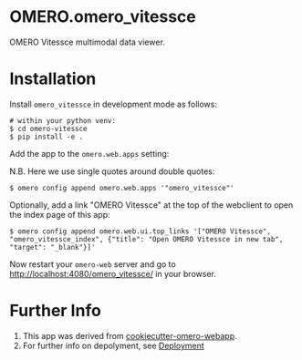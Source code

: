 OMERO.omero_vitessce
=======================

OMERO Vitessce multimodal data viewer.

Installation
============

Install `omero_vitessce` in development mode as follows:

    # within your python venv:
    $ cd omero-vitessce
    $ pip install -e .

Add the app to the `omero.web.apps` setting:

N.B. Here we use single quotes around double quotes:

    $ omero config append omero.web.apps '"omero_vitessce"'

Optionally, add a link "OMERO Vitessce" at the top of the webclient to
open the index page of this app:

    $ omero config append omero.web.ui.top_links '["OMERO Vitessce", "omero_vitessce_index", {"title": "Open OMERO Vitessce in new tab", "target": "_blank"}]'


Now restart your `omero-web` server and go to
<http://localhost:4080/omero_vitessce/> in your browser.


Further Info
============

1.  This app was derived from [cookiecutter-omero-webapp](https://github.com/ome/cookiecutter-omero-webapp).
2.  For further info on depolyment, see [Deployment](https://docs.openmicroscopy.org/latest/omero/developers/Web/Deployment.html)
